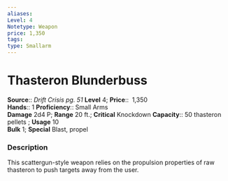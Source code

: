 ```yaml
---
aliases: 
Level: 4
Notetype: Weapon
price: 1,350
tags: 
type: Smallarm
---
```


# Thasteron Blunderbuss

**Source**:: _Drift Crisis pg. 51_
**Level** 4;
**Price**::  1,350  
**Hands**:: 1
**Proficiency**:: Small Arms  
**Damage** 2d4 P; **Range** 20 ft.; **Critical** Knockdown
**Capacity**:: 50 thasteron pellets ; **Usage** 10  
**Bulk** 1; **Special** Blast, propel

### Description

This scattergun-style weapon relies on the propulsion properties of raw thasteron to push targets away from the user.
